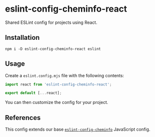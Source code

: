 # eslint-config-cheminfo-react

Shared ESLint config for projects using React.

## Installation

```console
npm i -D eslint-config-cheminfo-react eslint
```

## Usage

Create a `eslint.config.mjs` file with the following contents:

```js
import react from 'eslint-config-cheminfo-react';

export default [...react];
```

You can then customize the config for your project.

## References

This config extends our base [`eslint-config-cheminfo`](https://github.com/cheminfo/eslint-config) JavaScript config.
